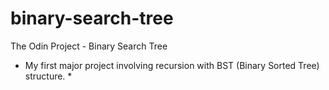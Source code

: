# binary-search-tree
The Odin Project - Binary Search Tree

* My first major project involving recursion with BST (Binary Sorted Tree) structure. *

